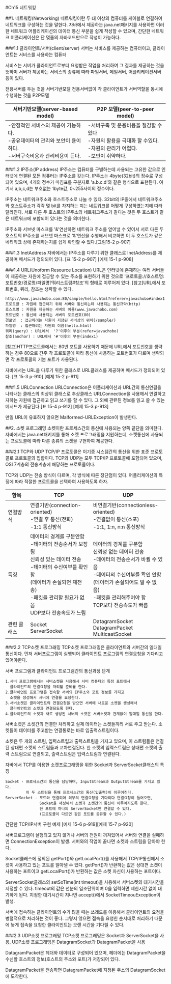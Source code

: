 #Ch15 네트워킹

##1. 네트워킹(Networking)
네트워킹이란 두 대 이상의 컴퓨터를 케이블로 연결하여 네트워크를 구성하는 것을 말한다.
자바에서 제공하는 java.net패키지를 사용하면 이러한 네트워크 어플리케이션의 데이터 통신 부분을
쉽게 작성할 수 있으며, 간단한 네트워크 어플리케이션은 단 몇줄의 자바코드만으로 작성이 가능하다.

###1.1 클라이언트/서버(client/server)
서버는 서비스를 제공하는 컴퓨터이고, 클라이언트는 서비스를 사용하는 컴퓨터

서비스는 서버가 클라이언트로부터 요청받은 작업을 처리하여 그 결과를 제공하는 것을 뜻하며
서버가 제공하는 서비스의 종류에 따라 파일서버, 메일서버, 어플리케이션서버 등이 있다.

전용서버를 두는 것을 서버기반모델
전용서버없이 각 클라이언트가 서버역할을 동시에 수행하는 것을 P2P모델

| 서버기반모델(server-based model) | P2P 모델(peer-to-peer model) |
|--------|--------|
| -안정적인 서비스의 제공이 가능하다.<br/> -공유데이터의 관리와 보안이 용이하다.<br/> -서버구축비용과 관리비용이 든다.  | -서버구축 및 운용비용을 절감할 수 있다 <br/> -자원의 활용을 극대화 할 수있다.</br> -자원의 관리가 어렵다.</br> -보안이 취약하다.     |

###1.2 IP주소(IP address)
IP주소는 컴퓨터를 구별하는데 사용되는 고유한 값으로 인터넷에 연결된 모든 컴퓨터는 IP주소를 갖는다.
IP주소는 4byte(32bit)의 정수로 구성되어 있으며, 4개의 정수가 마침표를 구분자로 'a.b.c.d'와 같은 형식으로 표현된다. 여기서 a,b,c,d는 부호없는 1byte값, 0~255사이의 정수이다.

IP주소는 네트워크주소와 호스트주소로 나눌 수 있다.
32bit의 IP중에서 네트워크주소와 호스트주소가 각각 몇 bit를 차지하는 지는 네트워크를 어떻게 구성하였는지에 따라 달라진다.
서로 다른 두 호스트의 IP주소의 네트워크주소가 같다는 것은 두 호스트가 같은 네트워크에 포함되어 있다는 것을 의미한다.

IP주소와 서브넷 마스크를 '&'연산하면 네트워크 주소를 얻어낼 수 있어서
서로 다른 두 호스트의 IP주소를 서브넷 마스크로 '&'연산을 수행해서 비교하면
이 두 호스트가 같은 네티워크 상에 존재하는지를 쉽게 확인할 수 있다.[그림15-2 p-907]

###1.3 InetAddress
자바에서는 IP주소를 다루기 위한 클래스로 InetAddress를 제공하며 메서드가 정의되어 있다.
[표 15-2 p-907] [예제 15-1 p-908]

###1.4 URL(Unoform Resource Location)
URL은 인터넷에 존재하는 여러 서버들이 제공하는 자원에 접긍할 수 있는 주소를 표현하기 위한 것으로
'프로토콜://호스트명:포트번호/경로명/파일명?쿼리스트링#참조'의 형태로 이루어져 있다.
[참고]URL에서 포트번호, 쿼리, 참조는 생략할 수 있다.

	http://www.javachobo.com:80/sample/hello.html?referer=javachobo#index1
    프로토콜 : 자원에 접근하기 위해 서버와 통신하는데 사용되는 통신규약(http)
    호스트명 : 자원을 제공하는 서버의 이름(www.javachobo.com)
    포트번호 : 통신에 사용되는 서버의 포트번호(80)
    경로명  : 접근하려는 자원이 저장된 서버상의 위치(/sample/)
    파일명  : 접근하려는 자원의 이름(hello.html)
    쿼리(query) : URL에서  '?'이후의 부분(refer=javachobo)
	참조(anchor) : URL에서 '#'이후의 부분(index1)

[참고]HTTP프로토콜에서는 80번 포트를 사용하기 때문에 URL에서 포트번호를 생략하는 경우 80으로 간주
각 프로토콜에 따라 통신에 사용하는 포트번호가 다르며 생략되면 각 프로토콜의 기본 포트가 사용된다.

자바에서는 URL을 다루기 위한 클래스로 URL클래스를 제공하며 메서드가 정의되어 있다.
[표 15-3 p-910] [예제 15-2 p-911]

###1.5 URLConnection
URLConnection은 어플리케이션과 URL간의 통신연결을 나타내는 클래스의 최상위 클래스로 추상클래스
URLConnection을 사용해서 연결하고자하는 자원에 접근하고 읽고 쓰기를 할 수 있다.
그 외에 관련된 정보를 읽고 쓸 수 있는 메서드가 제공된다.[표 15-4 p-912] [예제 15-3 p-913]

만일 URL이 유효하지 않으면 Malformed-URLException이 발생한다.

##2. 소켓 프로그래밍
소켓이란 프로세스간의 통신에 사용되는 양쪽 끝단을 의미한다.
자바에서는 java.net패키지를 통해 소켓 프로그래밍을 지원하는데,
소켓통신에 사용되는 프로토콜에 따라 다른 종류의 소켓을 구현하여 제공한다.

###2.1 TCP와 UDP
TCP/IP 프로토콜은 이기종 시스템간의 통신을 위한 표준 프로토콜로 프로토콜의 집합이다.
TCP와 UDP는 모두 TCP/IP 프로토콜에 포함되어 있으며, OSI 7계층의 전송계층에 해당하는 프로토콜이다.

TCP와 UDP는 전송 방식이 다르며, 각 방식에 따른 장단점이 있다.
어플리케이션의 특징에 따라 적절한 프로토콜을 선택하여 사용하도록 하자.

| 항목| TCP | UDP |
|--------|--------|--------|
|연결방식|연결기반(connection-oriented)<br/>-연결 후 통신(전화)<br/>-1:1 통신방식|비연결기반(connectionless-oriented)<br/>-연결없이 통신(소포)<br/>-1:1, 1:n, n:n 통신방식 |
|특징|데이터의 경계를 구분안함<br/> -데이터의 전송순서가 보장됨<br/>신뢰성 있는 데이터 전송<br/>-데이터의 수신여부를 확인함<br/>(데이터가 손실되면 재전송)<br/>-패킷을 관리할 필요가 없음<br/>UDP보다 전송속도가 느림  | 데이터의 경계를 구분함<br/>신뢰성 없는 데이터 전송<br/>-데이터의 전송순서가 바뀔 수 있음<br/>-데이터의 수신여부를 확인 안함<br/>(데이터가 손실되어도 알 수 없음)<br/>-패킷을 관리해주어야 함<br/>TCP보다 전송속도가 빠름|
|관련 클래스| Socket <br/>ServerSocket |DatagramSocket<br/>DatagramPacket<br/>MulticastSocket |

###2.2 TCP소켓 프로그래밍
TCP소켓 프로그래밍은 클라이언트와 서버간의 일대일 통신이다.
먼저 서버프로그램이 실행되어 클라이언트 프로그램의 연결요청을 기다리고 있어야한다.

서버 프로그램과 클라이언트 프로그램간의 통신과정 단계

    1.서버 프로그램에서는 서버소켓을 사용해서 서버 컴퓨터의 특정 포트에서
      클라이언트의 연결요청을 처리할 준비를 한다.
    2.클라이언트 프로그램은 접속할 서버의 IP주소와 포트 정보를 가지고
      소켓을 생성해서 서버에 연결을 요청한다.
    3.서버소켓은 클라이언트의 연결요청을 받으면 서버에 새로운 소켓을 생성해서
      클라이언트의 소켓과 연결되도록 한다.
    4.클라이언트의 소켓과 새로 생성된 서버의 소켓은 서버소켓과 관계없이 일대일 통신을 한다.

서버소켓은 소켓간의 연결만 처리하고 실제 데이터는 소켓들끼리 서로 주고 받는다.
소켓들이 데이터를 주고받는 연결통로는 바로 입출력스트림이다.

소켓은 두 개의 스트림, 입력스트립과 출력스트림을 가지고 있으며,
이 스트림들은 연결된 상대편 소켓의 스트림들과 교차연결된다.
한 소켓의 입력스트림은 상대편 소켓의 출력 스트림으로 연결되고, 출력스트림은 입력스트림과 연결된다.

자바에서 TCP를 이용한 소켓프로그래밍을 위한 Socket과 ServerSocket클래스의 특징

	Socket - 프로세스간의 통신을 담당하며, InputStream과 OutputStream을 가지고 있다.
    		 이 두 스트림을 통해 프로세스간의 통신(입출력)이 이루어진다.
    ServerSocket - 포트와 연결되어 외부의 연결요청을 기다리다 연결요청이 들어오면,
    			   Socket을 새성해서 소켓과 소켓간의 통신이 이루어지도록 한다.
                   한 포트에 하나의 ServerSocket만 연결할 수 있다.
                   (프로토콜이 다르면 같은 포트를 공유할 수 있다.)

간단한 TCP/IP서버 구현 예제 [예제 15-6 p-919][예제 15-7 p-920]

서버프로그램이 실행되고 있지 않거나 서버의 전원이 꺼져있어서 서버와 연결을 실패하면 ConnectionException이 발생.
서버와의 작업이 끝나면 소켓과 스트림을 닫아야 한다.

Socket클래스에 정의된 getPort()와 getLocalPort()를 사용해서 TCP/IP통신에서
소켓이 사용하고 있는 포트를 알아낼 수 있다.
getPort()가 반환하는 값은 상대편 소켓이 사용하는 포트이고
getLocalPort()가 반환하는 값은 소켓 자신이 사용하는 포트이다.

ServerSocket클래스의 setSoTime(int timeout)을 사용해서 서버소켓의 대기시간을 지정할 수 있다.
timeout의 값은 천분의 일초단위이며 0을 입력하면 제한시간 없이 대기하게 된다.
지정한 대기시간이 지나면 accept()에서 SocketTimeouException이 발생.

서버에 접속하는 클라이언트의 수가 많을 때는 쓰레드를 이용해서 클라이언트의 요청을 병렬적으로 처리하는 것이 좋다.
그렇지 않으면 접속을 요청한 순서대로 처리하기 때문에 늦게 접속을 요청한 클라이언트는 오랜 시간을 기다릴 수 있다.

###2.3 UDP소켓 프로그래밍
TCP소켓 프로그래밍은 Socket과 ServerSocket을 사용,
UDP소켓 프로그래밍은 DatagramSocket과 DatagramPacket을 사용

DatagramPacket은 헤더와 데이터로 구성되어 있으며,
헤더에는 DatagramPacket을 수신할 호스트의 정보(호스트의 주소와 포트)가 저장되어 있다.

DatagramPacket을 전송하면 DatagramPacket에 지정된 주소의 DatagramSocket에 도착한다.
